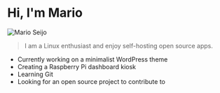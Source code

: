 # Hi, I'm Mario

![Mario Seijo](https://blog.marioseijo.com/wp-content/uploads/2018/09/ASCII-art-sept2018.png)

> I am a Linux enthusiast and enjoy self-hosting open source apps.

- Currently working on a minimalist WordPress theme
- Creating a Raspberry Pi dashboard kiosk
- Learning Git
- Looking for an open source project to contribute to

<!--
**m-seijo/m-seijo** is a ✨ _special_ ✨ repository because its `README.md` (this file) appears on your GitHub profile.

Here are some ideas to get you started:

- 🔭 I’m currently working on 👋 ...
- 🌱 I’m currently learning ...
- 👯 I’m looking to collaborate on ...
- 🤔 I’m looking for help with ...
- 💬 Ask me about ...
- 📫 How to reach me: ...
- 😄 Pronouns: ...
- ⚡ Fun fact: ...
-->
